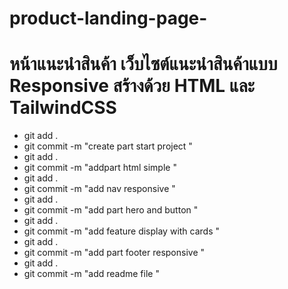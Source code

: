 # product-landing-page-
# หน้าแนะนําสินค้า เว็บไซต์แนะนําสินค้าแบบ Responsive สร้างด้วย HTML และ TailwindCSS
- git add .
- git commit -m "create part start project "
- git add .
- git commit -m "addpart html simple "
- git add .
- git commit -m "add nav responsive "
- git add .
- git commit -m "add part hero and button "
- git add .
- git commit -m "add feature display with cards "
- git add .
- git commit -m "add part footer responsive "
- git add . 
- git commit -m "add readme file "